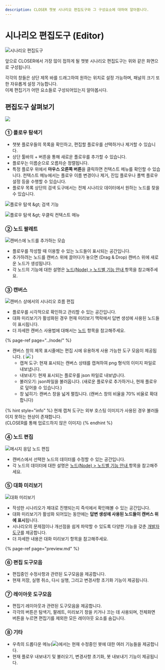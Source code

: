 ```yaml
---
description: CLOSER 챗봇 시나리오 편집도구와 그 구성요소에 대하여 알아봅니다.
---
```


# 시나리오 편집도구 \(Editor\)

![&#xC2DC;&#xB098;&#xB9AC;&#xC624; &#xD3B8;&#xC9D1;&#xB3C4;&#xAD6C;](../../../.gitbook/assets/0.46_layout.gif)

앞으로 CLOSER에서 가장 많이 접하게 될 챗봇 시나리오 편집도구는 위와 같은 화면으로 구성됩니다.

각각의 창들은 상단 제목 바를 드래그하여 원하는 위치로 설정 가능하며, 패널의 크기 또한 자유롭게 설정 가능합니다.   
이제 편집기가 어떤 요소들로 구성되어있는지 알아봅시다.

## 편집도구 살펴보기

![](../../../.gitbook/assets/builder-overview.png)

### ① 플로우 탐색기 <a id="explorer"></a>

* 챗봇 플로우들의 목록을 확인하고, 편집할 플로우를 선택하거나 제거할 수 있습니다.
* 상단 툴바의 + 버튼을 통해 새로운 플로우를 추가할 수 있습니다.
* 플로우는 이름순으로 오름차순 정렬됩니다.
* 특정 플로우 위에서 **마우스 오른쪽 버튼**을 클릭하면 컨텍스트 메뉴를 확인할 수 있습니다.  컨텍스트 메뉴에서는 플로우 이름 변경이나 제거, 진입 플로우나 폴백 플로우 설정 등을 수행할 수 있습니다. 
* 플로우 목록 상단의 검색 도구에서는 전체 시나리오 데이터에서 원하는 노드를 찾을 수 있습니다.

![&#xD50C;&#xB85C;&#xC6B0; &#xD0D0;&#xC0C9; &amp;gt; &#xAC80;&#xC0C9; &#xAE30;&#xB2A5;](../../../.gitbook/assets/0.46_search.gif)

![&#xD50C;&#xB85C;&#xC6B0; &#xD0D0;&#xC0C9; &amp;gt; &#xC6B0;&#xD074;&#xB9AD; &#xCEE8;&#xD14D;&#xC2A4;&#xD2B8; &#xBA54;&#xB274;](../../../.gitbook/assets/flow-list-context-menu.png)

### **②** 노드 팔레트 <a id="palette"></a>

![&#xCE94;&#xBC84;&#xC2A4;&#xC5D0; &#xB178;&#xB4DC;&#xB97C; &#xCD94;&#xAC00;&#xD558;&#xB294; &#xBAA8;&#xC2B5;](../../../.gitbook/assets/flow-editor-adding-node.gif)

* 플로우를 작성할 때 이용할 수 있는 노드들이 표시되는 공간입니다.
* 추가하려는 노드를 캔버스 위에 끌어다가 놓으면 \(Drag & Drop\) 캔버스 위에 새로운 노드가 생성됩니다. 
* 각 노드의 기능에 대한 설명은 [노드\(Node\) &gt; 노드별 기능 안내 ](../node/#types) 항목을 참고해주세요.



### ③ 캔버스 <a id="canvas"></a>

![&#xCE94;&#xBC84;&#xC2A4; &#xC0C1;&#xC5D0;&#xC11C;&#xC758; &#xC2DC;&#xB098;&#xB9AC;&#xC624; &#xD750;&#xB984; &#xD3B8;&#xC9D1;](../../../.gitbook/assets/flow_editor_creating_edge_2.gif)

* 플로우를 시각적으로 확인하고 관리할 수 있는 공간입니다.
* 대화 미리보기가 활성화된 경우 현재 미리보기 맥락에서 답변 생성에 사용된 노드들이 표시됩니다. 
* 더 자세한 캔버스 사용법에 대해서는 [노드](../node/) 항목을 참고해주세요.

{% page-ref page="../node/" %}

* 캔버스 창의 제목 표시줄에는 편집 시에 유용하게 사용 가능한 도구 모음이 제공됩니다. \( ![](../../../.gitbook/assets/canvas-toolbar.png)  \)
  * 캡쳐 도구: 현재 표시되는 캔버스 상태를 캡쳐하여 png 형식의 이미지 파일로 내보냅니다.
  * 내보내기: 현재 표시되는 플로우를 json 파일로 내보냅니다.
  * 불러오기: json파일을 불러옵니다. \(새로운 플로우로 추가하거나, 현재 플로우로 덮어쓸 수 있습니다.\)
  * 창 넓히기: 캔버스 창을 넓게 펼칩니다. \(캔버스 창의 비율을 70% 비율로 확대합니다\)

{% hint style="info" %}
현재 캡쳐 도구는 외부 호스팅 이미지가 사용된 경우 불러들이지 못하는 현상이 존재합니다.  
\(CLOSER를 통해 업로드하지 않은 이미지\)
{% endhint %}

### ④ 노드 편집 <a id="node-form"></a>

![&#xBA54;&#xC2DC;&#xC9C0; &#xC751;&#xB2F5; &#xB178;&#xB4DC; &#xD3B8;&#xC9D1;](../../../.gitbook/assets/message-form-improvement.gif)

* 캔버스에서 선택한 노드의 데이터를 수정할 수 있는 공간입니다.
* 각 노드의 데이터에 대한 설명은 [노드\(Node\) &gt; 노드별 기능 안내 ](../node/#types) 항목을 참고해주세요.



### ⑤ 대화 미리보기  <a id="preview"></a>

![&#xB300;&#xD654; &#xBBF8;&#xB9AC;&#xBCF4;&#xAE30;](../../../.gitbook/assets/bot-inspector.gif)

* 작성한 시나리오가 제대로 진행되는지 즉석에서 확인해볼 수 있는 공간입니다.
* 대화 미리보기가 활성화 되어있는 동안에는 **답변 생성에 사용된 노드들이 캔버스 위에 표시**됩니다.
* 시나리오의 문제점이나 개선점을 쉽게 파악할 수 있도록 다양한 기능을 갖춘 [개발자 도구](../advanced/inspector.md)를 제공합니다.
* 더 자세한 내용은 대화 미리보기 항목을 참고해주세요.

{% page-ref page="preview.md" %}



### ⑥ 편집 도구모음 <a id="editor-tools"></a>

* 편집중인 수정사항과 관련된 도구모음을 제공합니다.
* 현재 저장, 실행 취소, 다시 실행, 그리고 변경사항 초기화 기능이 제공됩니다.



### ⑦ 레이아웃 도구모음 <a id="layout-tools"></a>

* 편집기 레이아웃과 관련된 도구모음을 제공합니다.
* 각각의 버튼은 탐색기, 팔레트, 미리보기 창을 키거나 끄는 데 사용되며, 전체화면 버튼을 누르면 편집기를 제외한 모든  레이아웃 요소를 숨깁니다. 

### ⑧ 기타 <a id="etc"></a>

* 우측의 드롭다운 메뉴\(![](../../../.gitbook/assets/dropdown_icon.png)\)에서는 현재 수정중인 봇에 대한 여러 기능들을 제공합니다.
* 현재 플로우 내보내기 및 불러오기, 변경사항 초기화, 봇 내보내기 기능이 제공됩니다.



